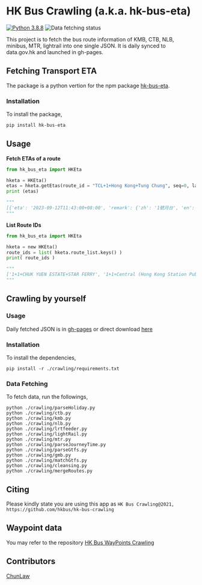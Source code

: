 # HK Bus Crawling (a.k.a. hk-bus-eta)

[![Python 3.8.8](https://img.shields.io/badge/python-3.8.8-blue.svg)](https://www.python.org/downloads/release/python-388/) ![Data fetching status](https://github.com/hkbus/hk-bus-crawling/actions/workflows/fetch-data.yml/badge.svg) 

This project is to fetch the bus route information of KMB, CTB, NLB, minibus, MTR, lightrail into one single JSON. It is daily synced to data.gov.hk and launched in gh-pages.

## Fetching Transport ETA

The package is a python vertion for the npm package [hk-bus-eta](https://www.npmjs.com/package/hk-bus-eta).

### Installation
To install the package,

```sh
pip install hk-bus-eta
```

## Usage

**Fetch ETAs of a route**
```python
from hk_bus_eta import HKEta

hketa = HKEta()
etas = hketa.getEtas(route_id = "TCL+1+Hong Kong+Tung Chung", seq=0, language="en")
print (etas)

"""
[{'eta': '2023-09-12T11:43:00+08:00', 'remark': {'zh': '1號月台', 'en': 'Platform 1'}, 'co': 'mtr'}, {'eta': '2023-09-12T11:51:00+08:00', 'remark': {'zh': '1號月台', 'en': 'Platform 1'}, 'co': 'mtr'}, {'eta': '2023-09-12T11:58:00+08:00', 'remark': {'zh': '1號月台', 'en': 'Platform 1'}, 'co': 'mtr'}, {'eta': '2023-09-12T12:05:00+08:00', 'remark': {'zh': '1號月台', 'en': 'Platform 1'}, 'co': 'mtr'}]
"""
```

**List Route IDs**
```python
from hk_bus_eta import HKEta

hketa = new HKEta()
route_ids = list( hketa.route_list.keys() )
print( route_ids )

"""
['1+1+CHUK YUEN ESTATE+STAR FERRY', '1+1+Central (Hong Kong Station Public Transport Interchange)+The Peak (Public Transport Terminus)', '1+1+Felix Villas+Happy Valley (Upper)', '1+1+Happy Valley (Upper)+Felix Villas', '1+1+Kowloon Bay (Telford Gardens)+Sai Kung', '1+1+Mui Wo Ferry Pier+Tai O', '1+1+STAR FERRY+CHUK YUEN ESTATE', '1+1+Sai Kung+Kowloon Bay (Telford Gardens)', '1+1+Tai O+Mui Wo Ferry Pier', '1+1+The Peak (Public Transport Terminus)+Central (Hong Kong Station Public Transport Interchange)']
"""
```


## Crawling by yourself

### Usage
Daily fetched JSON is in [gh-pages](https://github.com/hkbus/hk-bus-crawling/tree/gh-pages) or direct download [here](https://hkbus.github.io/hk-bus-crawling/routeFareList.min.json)

### Installation

To install the dependencies,
```
pip install -r ./crawling/requirements.txt
```

### Data Fetching

To fetch data, run the followings,
```
python ./crawling/parseHoliday.py
python ./crawling/ctb.py
python ./crawling/kmb.py
python ./crawling/nlb.py
python ./crawling/lrtfeeder.py
python ./crawling/lightRail.py
python ./crawling/mtr.py
python ./crawling/parseJourneyTime.py
python ./crawling/parseGtfs.py
python ./crawling/gmb.py
python ./crawling/matchGtfs.py
python ./crawling/cleansing.py
python ./crawling/mergeRoutes.py
```

## Citing 

Please kindly state you are using this app as
`
HK Bus Crawling@2021, https://github.com/hkbus/hk-bus-crawling
`

## Waypoint data

You may refer to the repository [HK Bus WayPoints Crawling](https://github.com/hkbus/route-waypoints)

## Contributors
[ChunLaw](http://github.com/chunlaw/)
